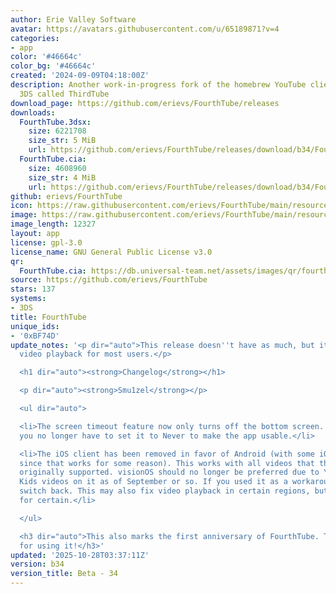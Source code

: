 ```yaml
---
author: Erie Valley Software
avatar: https://avatars.githubusercontent.com/u/65189871?v=4
categories:
- app
color: '#46664c'
color_bg: '#46664c'
created: '2024-09-09T04:18:00Z'
description: Another work-in-progress fork of the homebrew YouTube client for the
  3DS called ThirdTube
download_page: https://github.com/erievs/FourthTube/releases
downloads:
  FourthTube.3dsx:
    size: 6221708
    size_str: 5 MiB
    url: https://github.com/erievs/FourthTube/releases/download/b34/FourthTube.3dsx
  FourthTube.cia:
    size: 4608960
    size_str: 4 MiB
    url: https://github.com/erievs/FourthTube/releases/download/b34/FourthTube.cia
github: erievs/FourthTube
icon: https://raw.githubusercontent.com/erievs/FourthTube/main/resource/icon.png
image: https://raw.githubusercontent.com/erievs/FourthTube/main/resource/banner_legacy.png
image_length: 12327
layout: app
license: gpl-3.0
license_name: GNU General Public License v3.0
qr:
  FourthTube.cia: https://db.universal-team.net/assets/images/qr/fourthtube-cia.png
source: https://github.com/erievs/FourthTube
stars: 137
systems:
- 3DS
title: FourthTube
unique_ids:
- '0xBF74D'
update_notes: '<p dir="auto">This release doesn''t have as much, but it should fix
  video playback for most users.</p>

  <h1 dir="auto"><strong>Changelog</strong></h1>

  <p dir="auto"><strong>Smu1zel</strong></p>

  <ul dir="auto">

  <li>The screen timeout feature now only turns off the bottom screen. This means
  you no longer have to set it to Never to make the app usable.</li>

  <li>The iOS client has been removed in favor of Android (with some iOS parameters
  since that works for some reason). This works with all videos that the iOS client
  originally supported. visionOS should no longer be preferred due to YouTube blocking
  Kids videos on it as of September or so. If you used it as a workaround in 33, please
  switch back. This may also fix video playback in certain regions, but I don''t know
  for certain.</li>

  </ul>

  <h3 dir="auto">This also marks the first anniversary of FourthTube. Thank you all
  for using it!</h3>'
updated: '2025-10-28T03:37:11Z'
version: b34
version_title: Beta - 34
---
```

